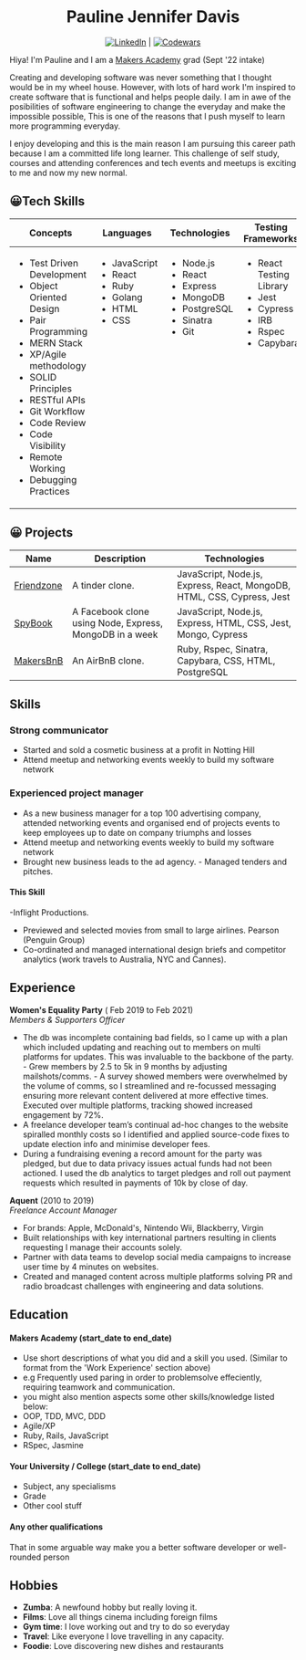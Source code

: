 <div align="center">

# Pauline Jennifer Davis

 [![LinkedIn]](https://www.linkedin.com/in/paulinedavis/) | [![Codewars]](https://www.codewars.com/users/ppjd)
 </div>

Hiya! I'm Pauline and I am a [Makers Academy](https://makers.tech/) grad (Sept '22 intake)

Creating and developing software was never something that I thought would be in my wheel house. However, with lots of hard work I'm inspired to create software that is functional and helps people daily. I am in awe of the posibilities of software engineering to change the everyday and make the impossible possible, This is one of the reasons that I push myself to learn more programming everyday.

I enjoy developing and this is the main reason I am pursuing this career path because I am a committed life long learner. This challenge of self study, courses and attending conferences and tech events and meetups is exciting to me and now my new normal.

## :grinning:Tech Skills


 <table>
   <thead>
     <tr>
      <th>Concepts</th>
       <th>Languages</th>
       <th>Technologies</th>
       <th>Testing Frameworks</th>
     </tr>
   </thead>
   <tbody>
     <tr VALIGN=TOP>
      <td>
         <ul>
           <li>Test Driven Development</li>
           <li>Object Oriented Design</li>
           <li>Pair Programming</li>
           <li>MERN Stack</li>
           <li>XP/Agile methodology</li>
           <li>SOLID Principles</li>
           <li>RESTful APIs</li>
           <li>Git Workflow</li>
           <li>Code Review</li>
           <li>Code Visibility</li>
           <li>Remote Working</li>
           <li>Debugging Practices</li>
         </ul>
       </td>
       <td>
         <ul>
           <li>JavaScript</li>
           <li>React</li>
           <li>Ruby</li>
           <li>Golang</li>
           <li>HTML</li>
           <li>CSS</li>
         </ul>
       </td>
       <td>
         <ul>
           <li>Node.js</li>
           <li>React</li>
           <li>Express</li>
           <li>MongoDB</li>
           <li>PostgreSQL</li>
           <li>Sinatra</li>
           <li>Git</li>
         </ul>
       </td>
       <td>
         <ul>
           <li>React Testing Library</li>
           <li>Jest</li>
           <li>Cypress</li>
           <li>IRB</li>
           <li>Rspec</li>
           <li>Capybara</li>
         </ul>
       </td>
     </tr>
   </tbody>
 </table>

## :grinning: Projects

| Name     | Description | Technologies|
 |---       |---          |---          |
 | [Friendzone](https://github.com/paulinejdavis/MERNsters-inc) | A tinder clone. | JavaScript, Node.js, Express, React, MongoDB, HTML, CSS, Cypress, Jest | 
 | [SpyBook](https://github.com/paulinejdavis/acebook-the-incredibles) | A Facebook clone using Node, Express, MongoDB in a week | JavaScript, Node.js, Express, HTML, CSS, Jest, Mongo, Cypress |
 | [MakersBnB](https://github.com/paulinejdavis/makersbnb)| An AirBnB clone. | Ruby, Rspec, Sinatra, Capybara, CSS, HTML, PostgreSQL | 



## Skills

### Strong communicator

- Started and sold a cosmetic business at a profit in Notting Hill
- Attend meetup and networking events weekly to build my software network


### Experienced project manager

- As a new business manager for a top 100 advertising company, attended networking events and organised end of projects events to keep employees up to date on company triumphs and losses
- Attend meetup and networking events weekly to build my software network
- Brought new business leads to the ad agency. - Managed tenders and pitches.


#### This Skill

-Inflight Productions.
- Previewed and selected movies from small to large airlines.
Pearson (Penguin Group)
- Co-ordinated and managed international design briefs
and competitor analytics (work travels to Australia, NYC and Cannes).

## Experience

**Women's Equality Party** ( Feb 2019 to Feb 2021)  
_Members & Supporters Officer_
- The db was incomplete containing bad fields, so I came up with
a plan which included updating and reaching out to members on multi platforms for updates. This was invaluable to the backbone of the party. - Grew members by 2.5 to 5k in 9 months by adjusting mailshots/comms. - A survey showed members were overwhelmed by the volume
of comms, so I streamlined and re-focussed messaging ensuring more relevant content delivered at more effective times. Executed over multiple platforms, tracking showed increased engagement by 72%.
- A freelance developer team’s continual ad-hoc changes to the website spiralled monthly costs so I identified and applied source-code fixes
to update election info and minimise developer fees.
- During a fundraising evening a record amount for the party was pledged, but due to data privacy issues actual funds had not been actioned. I used the db analytics to target pledges and roll out payment requests which resulted in payments of 10k by close of day.

**Aquent** (2010 to 2019)  
_Freelance Account Manager_
- For brands: Apple, McDonald's, Nintendo Wii, Blackberry, Virgin
- Built relationships with key international partners resulting in clients requesting I manage their accounts solely.
- Partner with data teams to develop social media campaigns
to increase user time by 4 minutes on websites.
- Created and managed content across multiple platforms solving PR and radio broadcast challenges with engineering and data solutions.

## Education

#### Makers Academy (start_date to end_date)
- Use short descriptions of what you did and a skill you used. (Similar to format from the 'Work Experience' section above)
- e.g Frequently used paring in order to problemsolve effeciently, requiring teamwork and communication.
- you might also mention aspects some other skills/knowledge listed below: 
- OOP, TDD, MVC, DDD
- Agile/XP
- Ruby, Rails, JavaScript
- RSpec, Jasmine

#### Your University / College (start_date to end_date)

- Subject, any specialisms
- Grade
- Other cool stuff

#### Any other qualifications

That in some arguable way make you a better software developer or well-rounded person

## Hobbies

- **Zumba**: A newfound hobby but really loving it. 
 - **Films**: Love all things cinema including foreign films
 - **Gym time**: I love working out and try to do so everyday
 - **Travel**: Like everyone I love travelling in any capacity.
 - **Foodie**: Love discovering new dishes and restaurants

 <!-- Badge Links -->
 [LinkedIn]: https://img.shields.io/badge/LinkedIn-%232A6AC7?style=for-the-badge&logo=linkedin
 [Codewars]: https://img.shields.io/badge/Codewars-B1361E?style=for-the-badge&logo=Codewars&logoColor=white